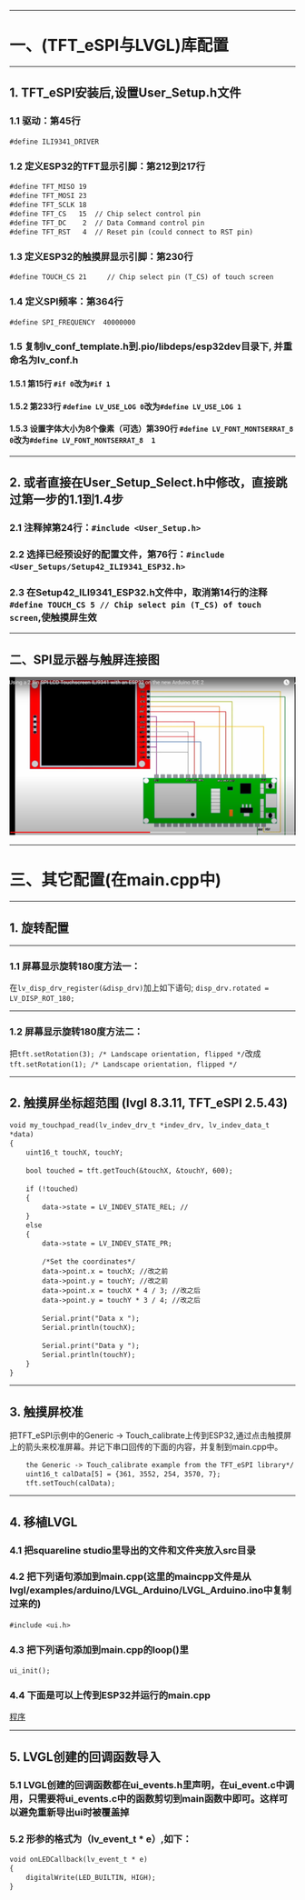 ***
# 一、(TFT_eSPI与LVGL)库配置

***
## 1. TFT_eSPI安装后,设置User_Setup.h文件

### 1.1 驱动：第45行
```
#define ILI9341_DRIVER 
```

### 1.2 定义ESP32的TFT显示引脚：第212到217行
```
#define TFT_MISO 19
#define TFT_MOSI 23
#define TFT_SCLK 18
#define TFT_CS   15  // Chip select control pin
#define TFT_DC    2  // Data Command control pin
#define TFT_RST   4  // Reset pin (could connect to RST pin)
```
### 1.3 定义ESP32的触摸屏显示引脚：第230行
```
#define TOUCH_CS 21     // Chip select pin (T_CS) of touch screen
```
### 1.4 定义SPI频率：第364行

```
#define SPI_FREQUENCY  40000000
```
### 1.5 复制lv_conf_template.h到.pio/libdeps/esp32dev目录下, 并重命名为lv_conf.h
#### 1.5.1  第15行 ```#if 0```改为```#if 1```
#### 1.5.2  第233行 ```#define LV_USE_LOG 0```改为```#define LV_USE_LOG 1```
#### 1.5.3  设置字体大小为8个像素（可选）第390行 ```#define LV_FONT_MONTSERRAT_8  0```改为```#define LV_FONT_MONTSERRAT_8  1```

***
## 2. 或者直接在User_Setup_Select.h中修改，直接跳过第一步的1.1到1.4步

### 2.1 注释掉第24行：```#include <User_Setup.h> ```
### 2.2 选择已经预设好的配置文件，第76行：```#include <User_Setups/Setup42_ILI9341_ESP32.h>  ```
### 2.3 在Setup42_ILI9341_ESP32.h文件中，取消第14行的注释```#define TOUCH_CS 5 // Chip select pin (T_CS) of touch screen```,使触摸屏生效

*** 
## 二、SPI显示器与触屏连接图
![alt text](image/TFT_ESP32_Connection.jpg)

***
# 三、其它配置(在main.cpp中)

***
## 1. 旋转配置

***
### 1.1 屏幕显示旋转180度方法一：
在```lv_disp_drv_register(&disp_drv)```加上如下语句;
```disp_drv.rotated = LV_DISP_ROT_180;```
***
### 1.2 屏幕显示旋转180度方法二：
把```tft.setRotation(3); /* Landscape orientation, flipped */```改成```tft.setRotation(1); /* Landscape orientation, flipped */```

***
## 2. 触摸屏坐标超范围 (lvgl 8.3.11, TFT_eSPI 2.5.43)
```
void my_touchpad_read(lv_indev_drv_t *indev_drv, lv_indev_data_t *data)
{
    uint16_t touchX, touchY;

    bool touched = tft.getTouch(&touchX, &touchY, 600);

    if (!touched)
    {
        data->state = LV_INDEV_STATE_REL; //
    }
    else
    {
        data->state = LV_INDEV_STATE_PR;

        /*Set the coordinates*/
        data->point.x = touchX; //改之前
        data->point.y = touchY; //改之前
        data->point.x = touchX * 4 / 3; //改之后
        data->point.y = touchY * 3 / 4; //改之后

        Serial.print("Data x ");
        Serial.println(touchX);

        Serial.print("Data y ");
        Serial.println(touchY);
    }
}
```
***
## 3. 触摸屏校准
把TFT_eSPI示例中的Generic -> Touch_calibrate上传到ESP32,通过点击触摸屏上的箭头来校准屏幕。并记下串口回传的下面的内容，并复制到main.cpp中。
```
    the Generic -> Touch_calibrate example from the TFT_eSPI library*/
    uint16_t calData[5] = {361, 3552, 254, 3570, 7};
    tft.setTouch(calData);
```

***
## 4. 移植LVGL
### 4.1 把squareline studio里导出的文件和文件夹放入src目录
### 4.2 把下列语句添加到main.cpp(这里的maincpp文件是从lvgl/examples/arduino/LVGL_Arduino/LVGL_Arduino.ino中复制过来的)
```#include <ui.h>```
### 4.3 把下列语句添加到main.cpp的loop()里
```ui_init();```
### 4.4 下面是可以上传到ESP32并运行的main.cpp
[程序](main.cpp)

***
## 5. LVGL创建的回调函数导入
### 5.1 LVGL创建的回调函数都在ui_events.h里声明，在ui_event.c中调用，只需要将ui_events.c中的函数剪切到main函数中即可。这样可以避免重新导出ui时被覆盖掉
### 5.2 形参的格式为（lv_event_t * e）,如下：

```
void onLEDCallback(lv_event_t * e)
{
	digitalWrite(LED_BUILTIN, HIGH);
}
```